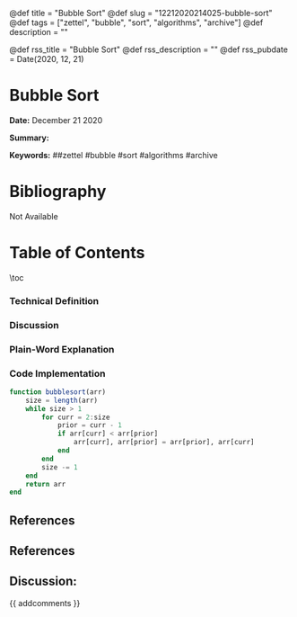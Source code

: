@def title = "Bubble Sort"
@def slug = "12212020214025-bubble-sort"
@def tags = ["zettel", "bubble", "sort", "algorithms", "archive"]
@def description = ""

@def rss_title = "Bubble Sort"
@def rss_description = ""
@def rss_pubdate = Date(2020, 12, 21)


Bubble Sort
=========

**Date:** December 21 2020

**Summary:** 

**Keywords:** ##zettel #bubble #sort #algorithms #archive

Bibliography
==========

Not Available

Table of Contents
=========

\toc

### Technical Definition

### Discussion

### Plain-Word Explanation

### Code Implementation

```julia
function bubblesort(arr)
    size = length(arr)
    while size > 1
        for curr = 2:size
            prior = curr - 1
            if arr[curr] < arr[prior]
                arr[curr], arr[prior] = arr[prior], arr[curr]
            end
        end
        size -= 1
    end
    return arr
end
```

## References

## References
## Discussion: 

{{ addcomments }}
